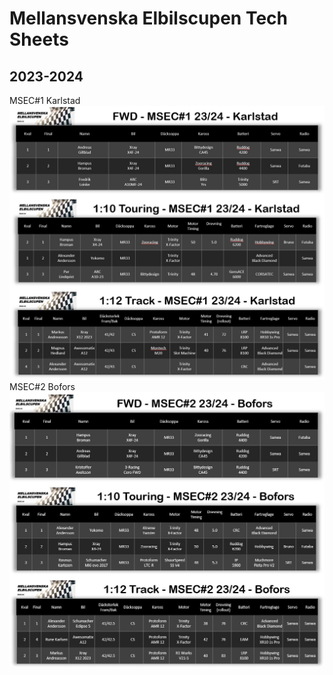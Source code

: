 # Mellansvenska Elbilscupen Tech Sheets

## 2023-2024
MSEC#1 Karlstad
<img src="./images/msec1_2324.JPG" alt="drawing" width="1000"/>
MSEC#2 Bofors
<img src="./images/msec2_2324.JPG" alt="drawing" width="1000"/>
